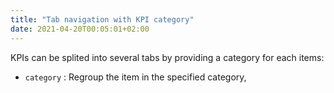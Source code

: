 ```yaml
---
title: "Tab navigation with KPI category"
date: 2021-04-20T00:05:01+02:00
---
```


KPIs can be splited into several tabs by providing a category for each items:
- `category` : Regroup the item in the specified category,